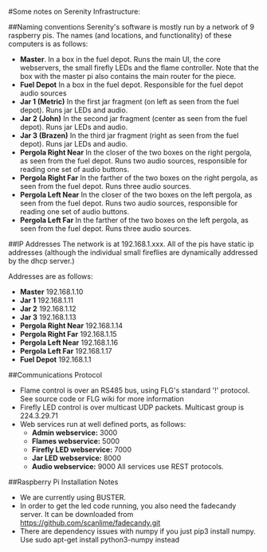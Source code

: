 #Some notes on Serenity Infrastructure:

##Naming conventions
Serenity's software is mostly run by a network of 9 raspberry pis. The names (and locations, and functionality) of these computers is as follows:
- **Master**. In a box in the fuel depot. Runs the main UI, the core webservers, the small firefly LEDs  and the flame controller.  Note that the box with the master pi also contains the main router for the piece.
- **Fuel Depot** In a box in the fuel depot. Responsible for the fuel depot audio sources
- **Jar 1 (Metric)** In the first jar fragment (on left as seen from the fuel depot). Runs jar LEDs and audio.
- **Jar 2 (John)** In the second jar fragment (center as seen from the fuel depot). Runs jar LEDs and audio.
- **Jar 3 (Brazen)** In the third jar fragment (right as seen from the fuel depot). Runs jar LEDs and audio.
- **Pergola Right Near** In the closer of the two boxes on the right pergola, as seen from the fuel depot. Runs two audio sources, responsible for reading one set of audio buttons.
- **Pergola Right Far** In the farther of the two boxes on the right pergola, as seen from the fuel depot. Runs three audio sources.
- **Pergola Left Near** In the closer of the two boxes on the left pergola, as seen from the fuel depot. Runs two audio sources, responsible for reading one set of audio buttons.
- **Pergola Left Far** In the farther of the two boxes on the left pergola, as seen from the fuel depot. Runs three audio sources.

##IP Addresses
The network is at 192.168.1.xxx. All of the pis have static ip addresses (although the individual small fireflies are dynamically addressed by the dhcp server.)

Addresses are as follows:
- **Master** 192.168.1.10
- **Jar 1**  192.168.1.11
- **Jar 2**  192.168.1.12
- **Jar 3**  192.168.1.13
- **Pergola Right Near** 192.168.1.14
- **Pergola Right Far**  192.168.1.15 
- **Pergola Left Near** 192.168.1.16
- **Pergola Left Far**  192.168.1.17
- **Fuel Depot**        192.168.1.1

##Communications Protocol
- Flame control is over an RS485 bus, using FLG's standard '!' protocol. See source code or FLG wiki for more information
- Firefly LED control is over multicast UDP packets. Multicast group is 224.3.29.71
- Web services run at well defined ports, as follows:
  - **Admin webservice:** 3000
  - **Flames webservice:** 5000
  - **Firefly LED webservice:** 7000
  - **Jar LED webservice:** 8000
  - **Audio webservice:** 9000
All services use REST protocols. 

##Raspberry Pi Installation Notes
- We are currently using BUSTER.
- In order to get the led code running, you also need the fadecandy server. It can be downloaded from https://github.com/scanlime/fadecandy.git
- There are dependency issues with numpy if you just pip3 install numpy. Use sudo apt-get install python3-numpy instead 
